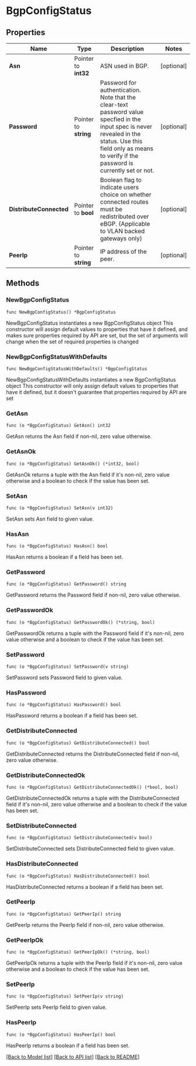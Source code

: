 # BgpConfigStatus

## Properties

Name | Type | Description | Notes
------------ | ------------- | ------------- | -------------
**Asn** | Pointer to **int32** | ASN used in BGP. | [optional] 
**Password** | Pointer to **string** | Password for authentication. Note that the clear-text password value specfied in the input spec is never revealed in the status. Use this field only as means to verify if the password is currently set or not.  | [optional] 
**DistributeConnected** | Pointer to **bool** | Boolean flag to indicate users choice on whether connected routes must be redistributed over eBGP. (Applicable to VLAN backed gateways only)  | [optional] 
**PeerIp** | Pointer to **string** | IP address of the peer. | [optional] 

## Methods

### NewBgpConfigStatus

`func NewBgpConfigStatus() *BgpConfigStatus`

NewBgpConfigStatus instantiates a new BgpConfigStatus object
This constructor will assign default values to properties that have it defined,
and makes sure properties required by API are set, but the set of arguments
will change when the set of required properties is changed

### NewBgpConfigStatusWithDefaults

`func NewBgpConfigStatusWithDefaults() *BgpConfigStatus`

NewBgpConfigStatusWithDefaults instantiates a new BgpConfigStatus object
This constructor will only assign default values to properties that have it defined,
but it doesn't guarantee that properties required by API are set

### GetAsn

`func (o *BgpConfigStatus) GetAsn() int32`

GetAsn returns the Asn field if non-nil, zero value otherwise.

### GetAsnOk

`func (o *BgpConfigStatus) GetAsnOk() (*int32, bool)`

GetAsnOk returns a tuple with the Asn field if it's non-nil, zero value otherwise
and a boolean to check if the value has been set.

### SetAsn

`func (o *BgpConfigStatus) SetAsn(v int32)`

SetAsn sets Asn field to given value.

### HasAsn

`func (o *BgpConfigStatus) HasAsn() bool`

HasAsn returns a boolean if a field has been set.

### GetPassword

`func (o *BgpConfigStatus) GetPassword() string`

GetPassword returns the Password field if non-nil, zero value otherwise.

### GetPasswordOk

`func (o *BgpConfigStatus) GetPasswordOk() (*string, bool)`

GetPasswordOk returns a tuple with the Password field if it's non-nil, zero value otherwise
and a boolean to check if the value has been set.

### SetPassword

`func (o *BgpConfigStatus) SetPassword(v string)`

SetPassword sets Password field to given value.

### HasPassword

`func (o *BgpConfigStatus) HasPassword() bool`

HasPassword returns a boolean if a field has been set.

### GetDistributeConnected

`func (o *BgpConfigStatus) GetDistributeConnected() bool`

GetDistributeConnected returns the DistributeConnected field if non-nil, zero value otherwise.

### GetDistributeConnectedOk

`func (o *BgpConfigStatus) GetDistributeConnectedOk() (*bool, bool)`

GetDistributeConnectedOk returns a tuple with the DistributeConnected field if it's non-nil, zero value otherwise
and a boolean to check if the value has been set.

### SetDistributeConnected

`func (o *BgpConfigStatus) SetDistributeConnected(v bool)`

SetDistributeConnected sets DistributeConnected field to given value.

### HasDistributeConnected

`func (o *BgpConfigStatus) HasDistributeConnected() bool`

HasDistributeConnected returns a boolean if a field has been set.

### GetPeerIp

`func (o *BgpConfigStatus) GetPeerIp() string`

GetPeerIp returns the PeerIp field if non-nil, zero value otherwise.

### GetPeerIpOk

`func (o *BgpConfigStatus) GetPeerIpOk() (*string, bool)`

GetPeerIpOk returns a tuple with the PeerIp field if it's non-nil, zero value otherwise
and a boolean to check if the value has been set.

### SetPeerIp

`func (o *BgpConfigStatus) SetPeerIp(v string)`

SetPeerIp sets PeerIp field to given value.

### HasPeerIp

`func (o *BgpConfigStatus) HasPeerIp() bool`

HasPeerIp returns a boolean if a field has been set.


[[Back to Model list]](../README.md#documentation-for-models) [[Back to API list]](../README.md#documentation-for-api-endpoints) [[Back to README]](../README.md)


